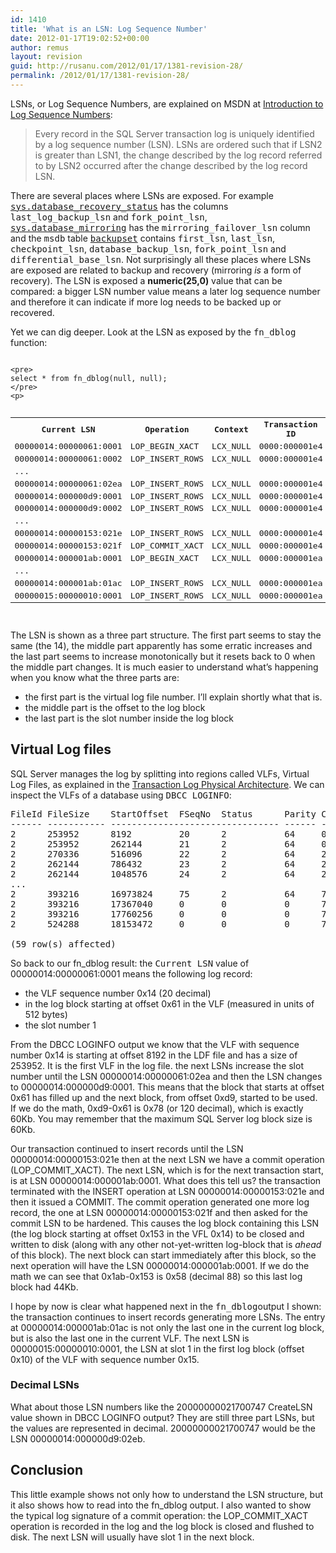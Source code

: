 ```yaml
---
id: 1410
title: 'What is an LSN: Log Sequence Number'
date: 2012-01-17T19:02:52+00:00
author: remus
layout: revision
guid: http://rusanu.com/2012/01/17/1381-revision-28/
permalink: /2012/01/17/1381-revision-28/
---
```

LSNs, or Log Sequence Numbers, are explained on MSDN at <a href="http://msdn.microsoft.com/en-us/library/ms190411.aspx" target="_blank">Introduction to Log Sequence Numbers</a>:

> Every record in the SQL Server transaction log is uniquely identified by a log sequence number (LSN). LSNs are ordered such that if LSN2 is greater than LSN1, the change described by the log record referred to by LSN2 occurred after the change described by the log record LSN.

There are several places where LSNs are exposed. For example <a href="http://msdn.microsoft.com/en-us/library/ms178575.aspx" target="_blank"><tt>sys.database_recovery_status</tt></a> has the columns <tt>last_log_backup_lsn</tt> and <tt>fork_point_lsn</tt>, <a href="http://msdn.microsoft.com/en-us/library/ms178655.aspx" target="_blank"><tt>sys.database_mirroring</tt></a> has the <tt>mirroring_failover_lsn</tt> column and the <tt>msdb</tt> table <a href="http://msdn.microsoft.com/en-us/library/ms186299.aspx" target="_blank"><tt>backupset</tt></a> contains <tt>first_lsn</tt>, <tt>last_lsn</tt>, <tt>checkpoint_lsn</tt>, <tt>database_backup_lsn</tt>, <tt>fork_point_lsn</tt> and <tt>differential_base_lsn</tt>. Not surprisingly all these places where LSNs are exposed are related to backup and recovery (mirroring _is_ a form of recovery). The LSN is exposed a **numeric(25,0)** value that can be compared: a bigger LSN number value means a later log sequence number and therefore it can indicate if more log needs to be backed up or recovered.

Yet we can dig deeper. Look at the LSN as exposed by the <tt>fn_dblog</tt> function:


<code class="prettyprint lang-sql">
&lt;pre>
select * from fn_dblog(null, null);
&lt;/pre>
&lt;p></code>

<pre><table class="sample">
  <tr>
    <th>
      Current LSN
    </th>
    
    <th>
      Operation
    </th>
    
    <th>
      Context
    </th>
    
    <th>
      Transaction ID
    </th>
    
    <th>
      ...
    </th>
  </tr>
  
  
  <tr>
    <td>
      00000014:00000061:0001
    </td>
    
    <td>
      LOP_BEGIN_XACT
    </td>
    
    <td>
      LCX_NULL
    </td>
    
    <td>
      0000:000001e4
    </td>
    
    <td />
    
  </tr>
  
  
  <tr>
    <td>
      00000014:00000061:0002
    </td>
    
    <td>
      LOP_INSERT_ROWS
    </td>
    
    <td>
      LCX_NULL
    </td>
    
    <td>
      0000:000001e4
    </td>
    
    <td />
    
  </tr>
  
  
  <tr>
    <td>
      ...
    </td>
    
    <td />
    
    <td />
    
    <td />
    
    <td />
    
  </tr>
  
  
  <tr>
    <td>
      00000014:00000061:02ea
    </td>
    
    <td>
      LOP_INSERT_ROWS
    </td>
    
    <td>
      LCX_NULL
    </td>
    
    <td>
      0000:000001e4
    </td>
    
    <td />
    
  </tr>
  
  
  <tr>
    <td>
      00000014:000000d9:0001
    </td>
    
    <td>
      LOP_INSERT_ROWS
    </td>
    
    <td>
      LCX_NULL
    </td>
    
    <td>
      0000:000001e4
    </td>
    
    <td />
    
  </tr>
  
  
  <tr>
    <td>
      00000014:000000d9:0002
    </td>
    
    <td>
      LOP_INSERT_ROWS
    </td>
    
    <td>
      LCX_NULL
    </td>
    
    <td>
      0000:000001e4
    </td>
    
    <td />
    
  </tr>
  
  
  <tr>
    <td>
      ...
    </td>
    
    <td />
    
    <td />
    
    <td />
    
    <td />
    
  </tr>
  
  
  <tr>
    <td>
      00000014:00000153:021e
    </td>
    
    <td>
      LOP_INSERT_ROWS
    </td>
    
    <td>
      LCX_NULL
    </td>
    
    <td>
      0000:000001e4
    </td>
    
    <td />
    
  </tr>
  
  
  <tr>
    <td>
      00000014:00000153:021f
    </td>
    
    <td>
      LOP_COMMIT_XACT
    </td>
    
    <td>
      LCX_NULL
    </td>
    
    <td>
      0000:000001e4
    </td>
    
    <td />
    
  </tr>
  
  
  <tr>
    <td>
      00000014:000001ab:0001
    </td>
    
    <td>
      LOP_BEGIN_XACT
    </td>
    
    <td>
      LCX_NULL
    </td>
    
    <td>
      0000:000001ea
    </td>
    
    <td />
    
  </tr>
  
  
  <tr>
    <td>
      ...
    </td>
    
    <td />
    
    <td />
    
    <td />
    
    <td />
    
  </tr>
  
  
  <tr>
    <td>
      00000014:000001ab:01ac
    </td>
    
    <td>
      LOP_INSERT_ROWS
    </td>
    
    <td>
      LCX_NULL
    </td>
    
    <td>
      0000:000001ea
    </td>
    
    <td />
    
  </tr>
  
  
  <tr>
    <td>
      00000015:00000010:0001
    </td>
    
    <td>
      LOP_INSERT_ROWS
    </td>
    
    <td>
      LCX_NULL
    </td>
    
    <td>
      0000:000001ea
    </td>
    
    <td />
    
  </tr>
  
</table>
</pre>

The LSN is shown as a three part structure. The first part seems to stay the same (the 14), the middle part apparently has some erratic increases and the last part seems to increase monotonically but it resets back to 0 when the middle part changes. It is much easier to understand what&#8217;s happening when you know what the three parts are:

  * the first part is the virtual log file number. I&#8217;ll explain shortly what that is.
  * the middle part is the offset to the log block
  * the last part is the slot number inside the log block

## Virtual Log files

SQL Server manages the log by splitting into regions called VLFs, Virtual Log Files, as explained in the <a href="http://msdn.microsoft.com/en-us/library/ms179355.aspx" target="_blank">Transaction Log Physical Architecture</a>. We can inspect the VLFs of a database using <tt>DBCC LOGINFO</tt>:

<pre>FileId FileSize    StartOffset  FSeqNo  Status      Parity CreateLSN
------ ----------- -------------------------------- ------ -----------------
2      253952      8192         20      2           64     0
2      253952      262144       21      2           64     0
2      270336      516096       22      2           64     20000000021700747
2      262144      786432       23      2           64     21000000013600747
2      262144      1048576      24      2           64     22000000024900748
...
2      393216      16973824     75      2           64     74000000013600748
2      393216      17367040     0       0           0      74000000013600748
2      393216      17760256     0       0           0      74000000013600748
2      524288      18153472     0       0           0      74000000013600748

(59 row(s) affected)
</pre>

So back to our fn_dblog result: the <tt>Current LSN</tt> value of 00000014:00000061:0001 means the following log record:

  * the VLF sequence number 0x14 (20 decimal)
  * in the log block starting at offset 0x61 in the VLF (measured in units of 512 bytes)
  * the slot number 1

From the DBCC LOGINFO output we know that the VLF with sequence number 0x14 is starting at offset 8192 in the LDF file and has a size of 253952. It is the first VLF in the log file. the next LSNs increase the slot number until the LSN 00000014:00000061:02ea and then the LSN changes to 00000014:000000d9:0001. This means that the block that starts at offset 0x61 has filled up and the next block, from offset 0xd9, started to be used. If we do the math, 0xd9-0x61 is 0x78 (or 120 decimal), which is exactly 60Kb. You may remember that the maximum SQL Server log block size is 60Kb.

Our transaction continued to insert records until the LSN 00000014:00000153:021e then at the next LSN we have a commit operation (LOP\_COMMIT\_XACT). The next LSN, which is for the next transaction start, is at LSN 00000014:000001ab:0001. What does this tell us? the transaction terminated with the INSERT operation at LSN 00000014:00000153:021e and then it issued a COMMIT. The commit operation generated one more log record, the one at LSN 00000014:00000153:021f and then asked for the commit LSN to be hardened. This causes the log block containing this LSN (the log block starting at offset 0x153 in the VFL 0x14) to be closed and written to disk (along with any other not-yet-written log-block that is _ahead_ of this block). The next block can start immediately after this block, so the next operation will have the LSN 00000014:000001ab:0001. If we do the math we can see that 0x1ab-0x153 is 0x58 (decimal 88) so this last log block had 44Kb.

I hope by now is clear what happened next in the <tt>fn_dblog</tt>output I shown: the transaction continues to insert records generating more LSNs. The entry at 00000014:000001ab:01ac is not only the last one in the current log block, but is also the last one in the current VLF. The next LSN is 00000015:00000010:0001, the LSN at slot 1 in the first log block (offset 0x10) of the VLF with sequence number 0x15.

### Decimal LSNs

What about those LSN numbers like the 20000000021700747 CreateLSN value shown in DBCC LOGINFO output? They are still three part LSNs, but the values are represented in decimal. 20000000021700747 would be the LSN 00000014:000000d9:02eb. 

## Conclusion

This little example shows not only how to understand the LSN structure, but it also shows how to read into the fn\_dblog output. I also wanted to show the typical log signature of a commit operation: the LOP\_COMMIT_XACT operation is recorded in the log and the log block is closed and flushed to disk. The next LSN will usually have slot 1 in the next block.